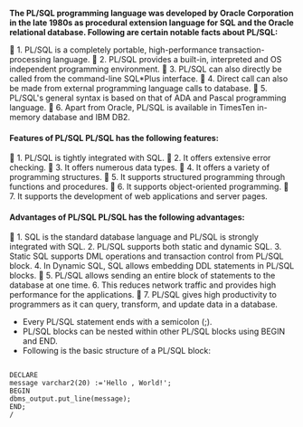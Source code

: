 __The PL/SQL programming language was developed by Oracle Corporation in the late 1980s as procedural extension language for SQL and the Oracle relational database. Following are certain notable facts about PL/SQL:__ 

 1. PL/SQL is a completely portable, high-performance transaction-processing language. 
 2. PL/SQL provides a built-in, interpreted and OS independent programming environment. 
 3. PL/SQL can also directly be called from the command-line SQL*Plus interface. 
 4. Direct call can also be made from external programming language calls to database. 
 5. PL/SQL's general syntax is based on that of ADA and Pascal programming language. 
 6. Apart from Oracle, PL/SQL is available in TimesTen in-memory database and IBM DB2. 
#### Features of PL/SQL PL/SQL has the following features: 

 1. PL/SQL is tightly integrated with SQL. 
 2. It offers extensive error checking. 
 3. It offers numerous data types. 
 4. It offers a variety of programming structures. 
 5. It supports structured programming through functions and procedures. 
 6. It supports object-oriented programming. 
 7. It supports the development of web applications and server pages. 

#### Advantages of PL/SQL PL/SQL has the following advantages:

 1. SQL is the standard database language and PL/SQL is strongly integrated with SQL. 
   2. PL/SQL supports both static and dynamic SQL. 
   3. Static SQL supports DML operations and transaction control from PL/SQL block. 
   4. In Dynamic SQL, SQL allows embedding DDL statements in PL/SQL blocks. 
 5. PL/SQL allows sending an entire block of statements to the database at one time. 
   6. This reduces network traffic and provides high performance for the applications. 
 7. PL/SQL gives high productivity to programmers as it can query, transform, and update data in a database. 

* Every PL/SQL statement ends with a semicolon (;).
* PL/SQL blocks can be nested within other PL/SQL blocks using BEGIN and END.
* Following is the basic structure of a PL/SQL block:

~~~

DECLARE
message varchar2(20) :='Hello , World!';
BEGIN
dbms_output.put_line(message);
END;
/
~~~
